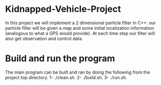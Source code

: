 # Kidnapped-Vehicle-Project
In this project we will implement a 2 dimensional particle filter in C++. our particle filter will be given a map and some initial localization information (analogous to what a GPS would provide). At each time step our filter will also get observation and control data.
# Build and run the program
 The main program can be built and ran by doing the following from the project top directory.
 1- ./clean.sh.
 2- ./build.sh.
 3- ./run.sh.
